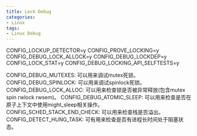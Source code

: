 ```yaml
---
title: Lock Debug
categories: 
- Linux
tags:
- Linux Debug
---
```


CONFIG_LOCKUP_DETECTOR=y
CONFIG_PROVE_LOCKING=y
CONFIG_DEBUG_LOCK_ALLOCK=y
CONFIG_DEBUG_LOCKDEP=y
CONFIG_LOCK_STAT=y
CONFIG_DEBUG_LOCKING_API_SELFTESTS=y

CONFIG_DEBUG_MUTEXES: 可以用来调试mutex死锁。
CONFIG_DEBUG_SPINLOCK: 可以用来调试spinlock死锁。
CONFIG_DEBUG_LOCK_ALLOC: 可以用来检查锁是否被异常释放(包含mutex spin rwlock rwsem)。
CONFIG_DEBUG_ATOMIC_SLEEP: 可以用来检查是否在原子上下文中使用might_sleep相关操作。
CONFIG_SCHED_STACK_END_CHECK: 可以用来检查栈是否溢出。
CONFIG_DETECT_HUNG_TASK: 可有用来检查是否有进程长时间处于阻塞状态。
